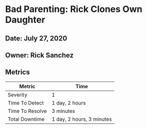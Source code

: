 <!-- The title of your incident. Make sure the title is a h1 (single #)-->
# Bad Parenting: Rick Clones Own Daughter

<!-- The date which the incident started on. The no letters after the numbers please 1, 2, 3 NOT 1st, 2nd, 3rd -->
## Date: July 27, 2020

<!-- The owner of the post mortem, responsible for following up on actions -->
## Owner: Rick Sanchez

<!-- Crucial metrics to agree on. Format: x unit[, x smaller_unit] -->
<!-- Units can be seconds, minutes, hours, days. Use full unit (1 second, not 1s) -->
<!-- Severity can be on your own scale, it is tracked as a category rather than a metric -->
<!-- One example: 1 = Service down completely, 2 = Service hindered for many users, 3 = Service hindered for some -->
## Metrics

| Metric | Time |
| --- | --- |
| Severity | 1 |
| Time To Detect | 1 day, 2 hours |
| Time To Resolve | 3 minutes |
| Total Downtime | 1 day, 2 hours, 3 minutes | <!-- Detect + Resolve, Sanity check. -->
